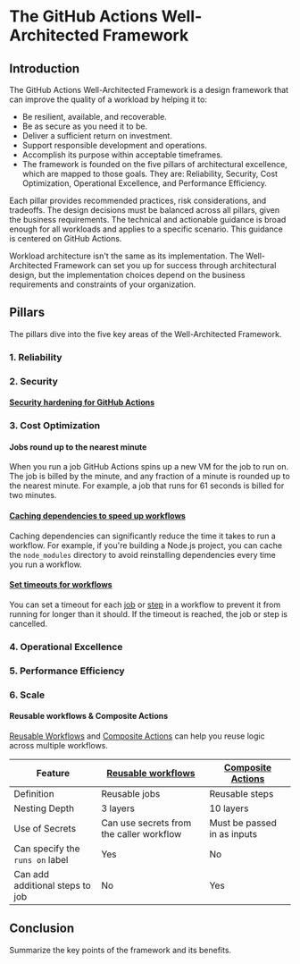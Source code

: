 # The GitHub Actions Well-Architected Framework

## Introduction

The GitHub Actions Well-Architected Framework is a design framework that can improve the quality of a workload by helping it to:

* Be resilient, available, and recoverable.
* Be as secure as you need it to be.
* Deliver a sufficient return on investment.
* Support responsible development and operations.
* Accomplish its purpose within acceptable timeframes.
* The framework is founded on the five pillars of architectural excellence, which are mapped to those goals. They are: Reliability, Security, Cost Optimization, Operational Excellence, and Performance Efficiency.

Each pillar provides recommended practices, risk considerations, and tradeoffs. The design decisions must be balanced across all pillars, given the business requirements. The technical and actionable guidance is broad enough for all workloads and applies to a specific scenario. This guidance is centered on GitHub Actions.

Workload architecture isn't the same as its implementation. The Well-Architected Framework can set you up for success through architectural design, but the implementation choices depend on the business requirements and constraints of your organization.

## Pillars

The pillars dive into the five key areas of the Well-Architected Framework.

### 1. Reliability



### 2. Security

#### [Security hardening for GitHub Actions](https://docs.github.com/en/actions/security-guides/security-hardening-for-github-actions)

### 3. Cost Optimization

#### Jobs round up to the nearest minute

When you run a job GitHub Actions spins up a new VM for the job to run on. The job is billed by the minute, and any fraction of a minute is rounded up to the nearest minute. For example, a job that runs for 61 seconds is billed for two minutes.

#### [Caching dependencies to speed up workflows](https://docs.github.com/en/actions/using-workflows/caching-dependencies-to-speed-up-workflows)

Caching dependencies can significantly reduce the time it takes to run a workflow. For example, if you're building a Node.js project, you can cache the `node_modules` directory to avoid reinstalling dependencies every time you run a workflow.

#### [Set timeouts for workflows](https://docs.github.com/en/actions/using-workflows/workflow-syntax-for-github-actions#jobsjob_idtimeout-minutes)

You can set a timeout for each [job](https://docs.github.com/en/actions/using-workflows/workflow-syntax-for-github-actions#jobsjob_idtimeout-minutes) or [step](https://docs.github.com/en/actions/using-workflows/workflow-syntax-for-github-actions#jobsjob_idstepstimeout-minutes) in a workflow to prevent it from running for longer than it should. If the timeout is reached, the job or step is cancelled.

### 4. Operational Excellence

### 5. Performance Efficiency

### 6. Scale

#### Reusable workflows & Composite Actions

[Reusable Workflows](https://docs.github.com/en/actions/learn-github-actions/reusing-workflows) and [Composite Actions](https://docs.github.com/en/actions/creating-actions/creating-a-composite-run-steps-action) can help you reuse logic across multiple workflows.

| Feature | [Reusable workflows](https://docs.github.com/en/actions/learn-github-actions/reusing-workflows) | [Composite Actions](https://docs.github.com/en/actions/creating-actions/creating-a-composite-run-steps-action) |
|---------|--------------------|-------------------|
| Definition | Reusable jobs | Reusable steps |
| Nesting Depth | 3 layers | 10 layers |
| Use of Secrets | Can use secrets from the caller workflow | Must be passed in as inputs |
| Can specify the `runs on` label | Yes | No |
| Can add additional steps to job | No | Yes |

## Conclusion

Summarize the key points of the framework and its benefits.
